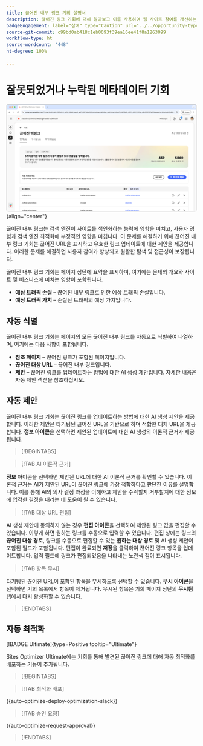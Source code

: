 ```yaml
---
title: 끊어진 내부 링크 기회 설명서
description: 끊어진 링크 기회에 대해 알아보고 이를 사용하여 웹 사이트 참여를 개선하는 방법을 알아봅니다.
badgeEngagement: label="참여" type="Caution" url="../../opportunity-types/engagement.md" tooltip="참여"
source-git-commit: c99bd0ab418c1eb0693f39ea16ee41f8a1263099
workflow-type: ht
source-wordcount: '448'
ht-degree: 100%

---
```



# 잘못되었거나 누락된 메타데이터 기회

![끊어진 내부 링크 기회](./assets/broken-internal-links/hero.png){align="center"}

끊어진 내부 링크는 검색 엔진이 사이트를 색인화하는 능력에 영향을 미치고, 사용자 경험과 검색 엔진 최적화에 부정적인 영향을 미칩니다. 이 문제를 해결하기 위해 끊어진 내부 링크 기회는 끊어진 URL을 표시하고 유효한 링크 업데이트에 대한 제안을 제공합니다. 이러한 문제를 해결하면 사용자 참여가 향상되고 원활한 탐색 및 접근성이 보장됩니다.

끊어진 내부 링크 기회는 페이지 상단에 요약을 표시하며, 여기에는 문제의 개요와 사이트 및 비즈니스에 미치는 영향이 포함됩니다.

* **예상 트래픽 손실** – 끊어진 내부 링크로 인한 예상 트래픽 손실입니다.
* **예상 트래픽 가치** – 손실된 트래픽의 예상 가치입니다.

## 자동 식별

<!---![Auto-identify broken internal links](./assets/missing-or-invalid-metadata/auto-identify.png){align="center"}-->

끊어진 내부 링크 기회는 페이지의 모든 끊어진 내부 링크를 자동으로 식별하여 나열하며, 여기에는 다음 사항이 포함됩니다.

* **참조 페이지** – 끊어진 링크가 포함된 페이지입니다.
* **끊어진 대상 URL** – 끊어진 내부 링크입니다.
* **제안** – 끊어진 링크를 업데이트하는 방법에 대한 AI 생성 제안입니다. 자세한 내용은 자동 제안 섹션을 참조하십시오.

## 자동 제안

<!--![Auto-suggest broken internal links](./assets/broken-internal-links/auto-suggest.png){align="center"}-->

끊어진 내부 링크 기회는 끊어진 링크를 업데이트하는 방법에 대한 AI 생성 제안을 제공합니다. 이러한 제안은 타기팅된 끊어진 URL을 기반으로 하며 적합한 대체 URL을 제공합니다. **정보 아이콘**&#x200B;을 선택하면 제안된 업데이트에 대한 AI 생성의 이론적 근거가 제공됩니다.


>[!BEGINTABS]

>[!TAB AI 이론적 근거]

<!--[AI rationale of broken internal links](./assets/broken-internal-links/auto-suggest-ai-rationale.png) -->

**정보** 아이콘을 선택하면 제안된 URL에 대한 AI 이론적 근거를 확인할 수 있습니다. 이론적 근거는 AI가 제안된 URL이 끊어진 링크에 가장 적합하다고 판단한 이유를 설명합니다. 이를 통해 AI의 의사 결정 과정을 이해하고 제안을 수락할지 거부할지에 대한 정보에 입각한 결정을 내리는 데 도움이 될 수 있습니다.

>[!TAB 대상 URL 편집]

<!--![Edit suggested URL of broken internal links](./assets/broken-internal-links/edit-target-url.png){align="center"}-->

AI 생성 제안에 동의하지 않는 경우 **편집 아이콘**&#x200B;을 선택하여 제안된 링크 값을 편집할 수 있습니다. 이렇게 하면 원하는 링크를 수동으로 입력할 수 있습니다. 편집 창에는 링크의 **끊어진 대상 경로**, 링크를 수동으로 편집할 수 있는 **원하는 대상 경로** 및 AI 생성 제안이 포함된 필드가 포함됩니다. 편집이 완료되면 **저장**&#x200B;을 클릭하여 끊어진 링크 항목을 업데이트합니다. 입력 필드에 링크가 편집되었음을 나타내는 노란색 점이 표시됩니다.

>[!TAB 항목 무시]

<!--![Ignore broken links](./assets/broken-internal-links/ignore.png){align="center"}-->

타기팅된 끊어진 URL이 포함된 항목을 무시하도록 선택할 수 있습니다. **무시 아이콘**&#x200B;을 선택하면 기회 목록에서 항목이 제거됩니다. 무시된 항목은 기회 페이지 상단의 **무시됨** 탭에서 다시 활성화할 수 있습니다.

>[!ENDTABS]


## 자동 최적화

[!BADGE Ultimate]{type=Positive tooltip="Ultimate"}

<!---![Auto-optimize suggested invalid or missing metadata](./assets/broken-internal-links/auto-optimize.png){align="center"}-->

Sites Optimizer Ultimate에는 기회를 통해 발견된 끊어진 링크에 대해 자동 최적화를 배포하는 기능이 추가됩니다. <!--- TBD-need more in-depth and opportunity specific information here. What does the auto-optimization do?-->


>[!BEGINTABS]

>[!TAB 최적화 배포]

{{auto-optimize-deploy-optimization-slack}}

>[!TAB 승인 요청]

{{auto-optimize-request-approval}}

>[!ENDTABS]

